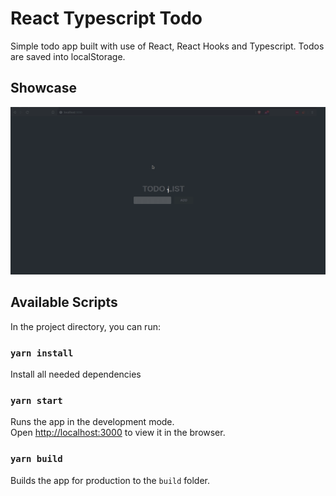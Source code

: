 # React Typescript Todo
Simple todo app built with use of React, React Hooks and Typescript. Todos are saved into localStorage.

## Showcase

![Showcase of the app](https://raw.githubusercontent.com/rixcian/typescript-todo/master/media/typescript-todo.gif)

## Available Scripts

In the project directory, you can run:

### `yarn install`

Install all needed dependencies

### `yarn start`

Runs the app in the development mode.<br />
Open [http://localhost:3000](http://localhost:3000) to view it in the browser.


### `yarn build`

Builds the app for production to the `build` folder.<br />

